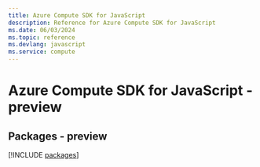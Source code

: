 ```yaml
---
title: Azure Compute SDK for JavaScript
description: Reference for Azure Compute SDK for JavaScript
ms.date: 06/03/2024
ms.topic: reference
ms.devlang: javascript
ms.service: compute
---
```

# Azure Compute SDK for JavaScript - preview
## Packages - preview
[!INCLUDE [packages](compute-index.md)]
